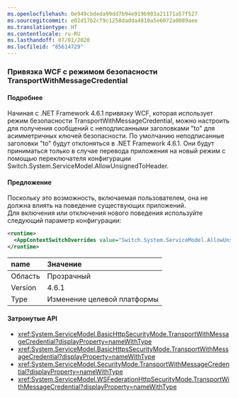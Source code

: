```yaml
---
ms.openlocfilehash: 0e949cbdeda99dd7b94e919b903a21171a57f527
ms.sourcegitcommit: e02d17b2cf9c1258dadda4810a5e6072a0089aee
ms.translationtype: HT
ms.contentlocale: ru-RU
ms.lasthandoff: 07/01/2020
ms.locfileid: "85614729"
---
```

### <a name="wcf-binding-with-the-transportwithmessagecredential-security-mode"></a>Привязка WCF с режимом безопасности TransportWithMessageCredential

#### <a name="details"></a>Подробнее

Начиная с .NET Framework 4.6.1 привязку WCF, которая использует режим безопасности TransportWithMessageCredential, можно настроить для получения сообщений с неподписанными заголовками &quot;to&quot; для асимметричных ключей безопасности. По умолчанию неподписанные заголовки &quot;to&quot; будут отклоняться в .NET Framework 4.6.1. Они будут приниматься только в случае перевода приложения на новый режим с помощью переключателя конфигурации Switch.System.ServiceModel.AllowUnsignedToHeader.

#### <a name="suggestion"></a>Предложение

Поскольку это возможность, включаемая пользователем, она не должна влиять на поведение существующих приложений.<br/>Для включения или отключения нового поведения используйте следующий параметр конфигурации:

```xml
<runtime>
  <AppContextSwitchOverrides value="Switch.System.ServiceModel.AllowUnsignedToHeader=true" />
</runtime>
```

| name    | Значение       |
|:--------|:------------|
| Область   | Прозрачный |
| Version | 4.6.1       |
| Type    | Изменение целевой платформы |

#### <a name="affected-apis"></a>Затронутые API

- <xref:System.ServiceModel.BasicHttpSecurityMode.TransportWithMessageCredential?displayProperty=nameWithType>
- <xref:System.ServiceModel.BasicHttpsSecurityMode.TransportWithMessageCredential?displayProperty=nameWithType>
- <xref:System.ServiceModel.SecurityMode.TransportWithMessageCredential?displayProperty=nameWithType>
- <xref:System.ServiceModel.WSFederationHttpSecurityMode.TransportWithMessageCredential?displayProperty=nameWithType>
